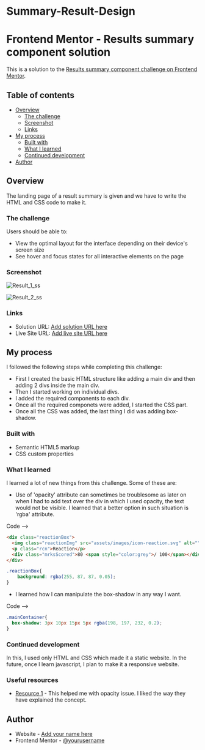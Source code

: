 # Summary-Result-Design
# Frontend Mentor - Results summary component solution

This is a solution to the [Results summary component challenge on Frontend Mentor](https://www.frontendmentor.io/challenges/results-summary-component-CE_K6s0maV).

## Table of contents

- [Overview](#overview)
  - [The challenge](#the-challenge)
  - [Screenshot](#screenshot)
  - [Links](#links)
- [My process](#my-process)
  - [Built with](#built-with)
  - [What I learned](#what-i-learned)
  - [Continued development](#continued-development)
- [Author](#author)


## Overview

The landing page of a result summary is given and we have to write the HTML and CSS code to make it.

### The challenge

Users should be able to:

- View the optimal layout for the interface depending on their device's screen size
- See hover and focus states for all interactive elements on the page

### Screenshot

![Result_1_ss](https://user-images.githubusercontent.com/79708044/225706104-d967ff79-f794-4194-89ce-3d9770e08f51.jpg)

![Result_2_ss](https://user-images.githubusercontent.com/79708044/225706382-9d323cec-30b5-4409-b1f2-1ff9acbec29d.jpg)

### Links

- Solution URL: [Add solution URL here](https://your-solution-url.com)
- Live Site URL: [Add live site URL here](https://your-live-site-url.com)

## My process

I followed the following steps while completing this challenge:

- First I created the basic HTML structure like adding a main div and then adding 2 divs inside the main div.
- Then I started working on individual divs.
- I added the required components to each div.
- Once all the required componets were added, I started the CSS part.
- Once all the CSS was added, the last thing I did was adding box-shadow.

### Built with

- Semantic HTML5 markup
- CSS custom properties

### What I learned

I learned a lot of new things from this challenge. Some of these are:

- Use of 'opacity' attribute can sometimes be troublesome as later on when I had to add text over the div in which I used opacity, the text would not be visible. I learned that a better option in such situation is 'rgba' attribute.

Code -->
```html
<div class="reactionBox">
  <img class="reactionImg" src="assets/images/icon-reaction.svg" alt="">
  <p class="rcn">Reaction</p>
  <div class="mrksScored">80 <span style="color:grey">/ 100</span></div>
</div>
```
```css
.reactionBox{
    background: rgba(255, 87, 87, 0.05);
}
```

- I learned how I can manipulate the box-shadow in any way I want.

Code -->
```css
.mainContainer{
  box-shadow: 3px 10px 15px 5px rgba(198, 197, 232, 0.2);
}
```

### Continued development

In this, I used only HTML and CSS which made it a static website. In the future, once I learn javascript, I plan to make it a responsive website.

### Useful resources

- [Resource 1](https://www.geeksforgeeks.org/set-the-opacity-only-to-background-color-not-on-the-text-in-css/) - This helped me with opacity issue. I liked the way they have explained the concept.


## Author

- Website - [Add your name here](https://www.your-site.com)
- Frontend Mentor - [@yourusername](https://www.frontendmentor.io/profile/yourusername)
